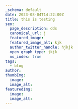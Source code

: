 ```yaml
---
_schema: default
date: 2023-08-04T14:22:00Z
title: this is testing
seo:
  page_description: dds
  canonical_url: j
  featured_image:
  featured_image_alt: kjk
  author_twitter_handle: hjkjk
  open_graph_type: jkjk
  no_index: true
tags:
  - blog
author:
thumbImg:
  image:
  image_alt:
featuredImg:
  image:
  image_alt:
---
```

